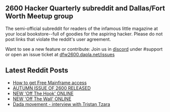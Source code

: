 ## 2600 Hacker Quarterly subreddit and Dallas/Fort Worth Meetup group
The semi-official subreddit for readers of the infamous little magazine at your local bookstore--full of goodies for the aspiring hacker. Please do not post links that violate the reddit's user agreement.

Want to see a new feature or contribute: 
Join us in [discord](https://dfw2600.dapla.net/chat) under #support or open an issue ticket at [dfw2600.dapla.net/issues](https://dfw2600.dapla.net/issues)

## Latest Reddit Posts
<!-- BLOG-POST-LIST:START -->
- [How to get Free Mainframe access](https://www.reddit.com/r/2600/comments/ysm38r/how_to_get_free_mainframe_access/)
- [AUTUMN ISSUE OF 2600 RELEASED](https://2600.com/content/autumn-issue-2600-released-14)
- [NEW 'Off The Hook' ONLINE](https://2600.com/hook/09-11-2022)
- [NEW 'Off The Wall' ONLINE](https://2600.com/wall/08-11-2022)
- [Dada movement - interview with Tristan Tzara](https://www.reddit.com/r/2600/comments/yq4yiu/dada_movement_interview_with_tristan_tzara/)
<!-- BLOG-POST-LIST:END -->
